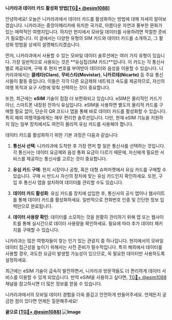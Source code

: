 **니카라과 데이터 카드 활성화 방법[[TG💪+ @esim1088](https://t.me/s/esim1088)]**

안녕하세요! 오늘은 니카라과에서 데이터 카드를 활성화하는 방법에 대해 자세히 알아보겠습니다. 니카라과는 중앙아메리카에 위치한 국가로, 아름다운 자연과 풍부한 문화가 있는 매력적인 여행지입니다. 하지만 현지에서 모바일 데이터를 사용하려면 적절한 준비가 필요합니다. 이 글에서는 다양한 유형의 SIM 카드와 데이터 카드를 소개하고, 그 활성화 방법을 상세히 설명해드리겠습니다.

먼저, 니카라과에서 사용할 수 있는 모바일 데이터 솔루션에는 여러 가지 유형이 있습니다. 가장 일반적으로 사용되는 것은 **유심칩(SIM 카드)**입니다. 이 카드는 각 통신사별로 제공되며, 구매 후 현지 번호를 부여받아 데이터와 음성을 이용할 수 있습니다. 니카라과에서는 **클레타(Claro)**, **무비스타(Movistar)**, **니카르테(Nicarte)** 등 주요 통신사들이 활동 중입니다. 이들은 각각 다른 요금제와 네트워크 속도를 제공하므로, 자신의 여행 목적과 요구 사항에 맞춰 선택하는 것이 중요합니다.

또한, 최근에는 **eSIM** 기술이 점점 더 보편화되고 있습니다. eSIM은 물리적인 카드가 아닌, 스마트폰 내장된 전자식 유심입니다. eSIM을 사용하면 별도의 물리적 카드를 구매할 필요 없이, 단순히 QR 코드나 앱을 통해 바로 데이터 카드를 활성화할 수 있습니다. 특히 해외 여행객들에게는 매우 편리한 솔루션입니다. 다만, 현재 eSIM 기능을 지원하지 않는 일부 장치에서도 여전히 물리적 유심 카드를 사용해야 합니다.

데이터 카드를 활성화하기 위한 기본 과정은 다음과 같습니다:

1. **통신사 선택**: 니카라과에 도착한 후 가장 먼저 할 일은 통신사를 선택하는 것입니다. 각 통신사는 데이터 요금제와 음성 통화 요금이 다르기 때문에, 자신에게 필요한 서비스를 제공하는 통신사를 고르는 것이 중요합니다.

2. **유심 카드 구매**: 현지 시장이나 공항, 혹은 대형 슈퍼마켓에서 유심 카드를 구매할 수 있습니다. 구매 시 반드시 자신의 장치에 맞는 유심 카드인지 확인하세요. 또한, 구입 후 통신사 앱을 설치하여 데이터를 관리할 수도 있습니다.

3. **데이터 카드 활성화**: 유심 카드를 장치에 삽입한 후, 통신사의 공식 앱이나 웹사이트를 통해 데이터 카드를 활성화하세요. 일반적으로 전화번호 인증 및 간단한 정보 입력만으로 완료됩니다.

4. **데이터 사용량 확인**: 데이터를 소모하는 것을 원활히 관리하기 위해 앱 또는 웹사이트를 통해 실시간으로 데이터 사용량을 확인하세요. 필요에 따라 추가 데이터 패키지를 구매할 수 있습니다.

니카라과는 많은 여행자들이 찾는 인기 있는 관광지 중 하나입니다. 현지에서의 모바일 데이터 접근성을 높이기 위해서는 사전 준비가 필수적입니다. 특히 해외에서 데이터를 사용할 경우, 과도한 요금이 발생할 가능성이 있으므로, 꼭 필요한 데이터만 사용하도록 설정하세요.

최근에는 eSIM 기술이 급속히 발전하면서, 니카라과 방문객들도 더 편리하게 데이터 서비스를 이용할 수 있게 되었습니다. 만약 eSIM을 사용하고 싶다면, [TG💪+ @esim1088](https://t.me/s/esim1088) 채널을 참고하시면 더 많은 정보를 얻을 수 있습니다.

니카라과에서의 모바일 데이터 경험을 더욱 즐겁고 안전하게 만들어주세요. 언제든지 궁금한 점이 있다면 언제든 질문해주세요! 

**끝으로 [[TG💪+ @esim1088](https://t.me/s/esim1088)] ![Image](https://i.postimg.cc/Y0z9fWf4/image.png)**